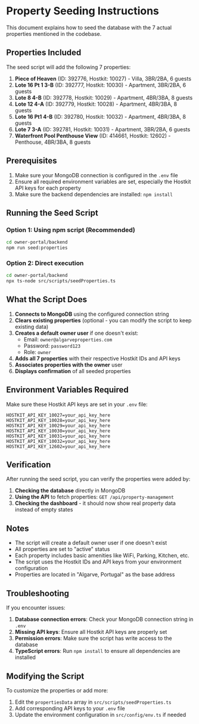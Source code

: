# Property Seeding Instructions

This document explains how to seed the database with the 7 actual properties mentioned in the codebase.

## Properties Included

The seed script will add the following 7 properties:

1. **Piece of Heaven** (ID: 392776, Hostkit: 10027) - Villa, 3BR/2BA, 6 guests
2. **Lote 16 Pt 1 3-B** (ID: 392777, Hostkit: 10030) - Apartment, 3BR/2BA, 6 guests  
3. **Lote 8 4-B** (ID: 392778, Hostkit: 10029) - Apartment, 4BR/3BA, 8 guests
4. **Lote 12 4-A** (ID: 392779, Hostkit: 10028) - Apartment, 4BR/3BA, 8 guests
5. **Lote 16 Pt1 4-B** (ID: 392780, Hostkit: 10032) - Apartment, 4BR/3BA, 8 guests
6. **Lote 7 3-A** (ID: 392781, Hostkit: 10031) - Apartment, 3BR/2BA, 6 guests
7. **Waterfront Pool Penthouse View** (ID: 414661, Hostkit: 12602) - Penthouse, 4BR/3BA, 8 guests

## Prerequisites

1. Make sure your MongoDB connection is configured in the `.env` file
2. Ensure all required environment variables are set, especially the Hostkit API keys for each property
3. Make sure the backend dependencies are installed: `npm install`

## Running the Seed Script

### Option 1: Using npm script (Recommended)
```bash
cd owner-portal/backend
npm run seed:properties
```

### Option 2: Direct execution
```bash
cd owner-portal/backend
npx ts-node src/scripts/seedProperties.ts
```

## What the Script Does

1. **Connects to MongoDB** using the configured connection string
2. **Clears existing properties** (optional - you can modify the script to keep existing data)
3. **Creates a default owner user** if one doesn't exist:
   - Email: `owner@algarveproperties.com`
   - Password: `password123`
   - Role: `owner`
4. **Adds all 7 properties** with their respective Hostkit IDs and API keys
5. **Associates properties with the owner** user
6. **Displays confirmation** of all seeded properties

## Environment Variables Required

Make sure these Hostkit API keys are set in your `.env` file:

```env
HOSTKIT_API_KEY_10027=your_api_key_here
HOSTKIT_API_KEY_10028=your_api_key_here
HOSTKIT_API_KEY_10029=your_api_key_here
HOSTKIT_API_KEY_10030=your_api_key_here
HOSTKIT_API_KEY_10031=your_api_key_here
HOSTKIT_API_KEY_10032=your_api_key_here
HOSTKIT_API_KEY_12602=your_api_key_here
```

## Verification

After running the seed script, you can verify the properties were added by:

1. **Checking the database** directly in MongoDB
2. **Using the API** to fetch properties: `GET /api/property-management`
3. **Checking the dashboard** - it should now show real property data instead of empty states

## Notes

- The script will create a default owner user if one doesn't exist
- All properties are set to "active" status
- Each property includes basic amenities like WiFi, Parking, Kitchen, etc.
- The script uses the Hostkit IDs and API keys from your environment configuration
- Properties are located in "Algarve, Portugal" as the base address

## Troubleshooting

If you encounter issues:

1. **Database connection errors**: Check your MongoDB connection string in `.env`
2. **Missing API keys**: Ensure all Hostkit API keys are properly set
3. **Permission errors**: Make sure the script has write access to the database
4. **TypeScript errors**: Run `npm install` to ensure all dependencies are installed

## Modifying the Script

To customize the properties or add more:

1. Edit the `propertiesData` array in `src/scripts/seedProperties.ts`
2. Add corresponding API keys to your `.env` file
3. Update the environment configuration in `src/config/env.ts` if needed






